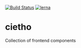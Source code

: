 [![Build Status](https://travis-ci.org/cietho/cietho.svg?branch=master)](https://travis-ci.org/cietho/cietho)
[![lerna](https://img.shields.io/badge/maintained%20with-lerna-cc00ff.svg)](https://lerna.js.org/)

# cietho
Collection of frontend components
